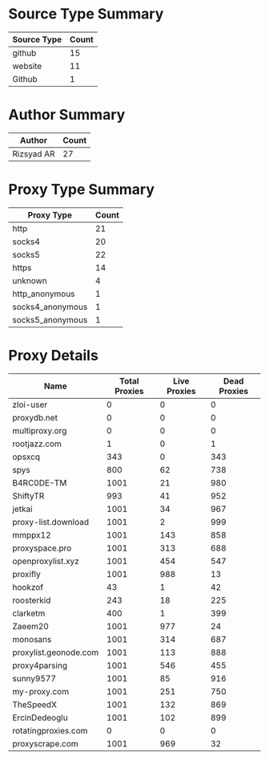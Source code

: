 # Source Type Summary

| Source Type | Count |
|-------------|-------|
| github | 15 |
| website | 11 |
| Github | 1 |


# Author Summary

| Author | Count |
|--------|-------|
| Rizsyad AR | 27 |


# Proxy Type Summary

| Proxy Type | Count |
|------------|-------|
| http | 21 |
| socks4 | 20 |
| socks5 | 22 |
| https | 14 |
| unknown | 4 |
| http_anonymous | 1 |
| socks4_anonymous | 1 |
| socks5_anonymous | 1 |


# Proxy Details

| Name | Total Proxies | Live Proxies | Dead Proxies |
|------|---------------|--------------|---------------|
| zloi-user | 0 | 0 | 0 |
| proxydb.net | 0 | 0 | 0 |
| multiproxy.org | 0 | 0 | 0 |
| rootjazz.com | 1 | 0 | 1 |
| opsxcq | 343 | 0 | 343 |
| spys | 800 | 62 | 738 |
| B4RC0DE-TM | 1001 | 21 | 980 |
| ShiftyTR | 993 | 41 | 952 |
| jetkai | 1001 | 34 | 967 |
| proxy-list.download | 1001 | 2 | 999 |
| mmppx12 | 1001 | 143 | 858 |
| proxyspace.pro | 1001 | 313 | 688 |
| openproxylist.xyz | 1001 | 454 | 547 |
| proxifly | 1001 | 988 | 13 |
| hookzof | 43 | 1 | 42 |
| roosterkid | 243 | 18 | 225 |
| clarketm | 400 | 1 | 399 |
| Zaeem20 | 1001 | 977 | 24 |
| monosans | 1001 | 314 | 687 |
| proxylist.geonode.com | 1001 | 113 | 888 |
| proxy4parsing | 1001 | 546 | 455 |
| sunny9577 | 1001 | 85 | 916 |
| my-proxy.com | 1001 | 251 | 750 |
| TheSpeedX | 1001 | 132 | 869 |
| ErcinDedeoglu | 1001 | 102 | 899 |
| rotatingproxies.com | 0 | 0 | 0 |
| proxyscrape.com | 1001 | 969 | 32 |
